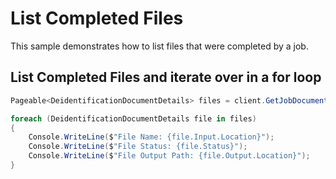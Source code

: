 # List Completed Files

This sample demonstrates how to list files that were completed by a job.


## List Completed Files and iterate over in a for loop

```C# Snippet:AzHealthDeidSample4_ListCompletedFiles
Pageable<DeidentificationDocumentDetails> files = client.GetJobDocuments("job-name-1");

foreach (DeidentificationDocumentDetails file in files)
{
    Console.WriteLine($"File Name: {file.Input.Location}");
    Console.WriteLine($"File Status: {file.Status}");
    Console.WriteLine($"File Output Path: {file.Output.Location}");
}
```
